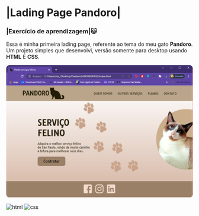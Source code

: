 # |Lading Page Pandoro|  #

### |Exercício de aprendizagem|🐱

Essa é minha primeira lading page, referente ao tema do meu gato **Pandoro**. Um projeto simples que desenvolvi, versão somente para desktop usando **HTML** E **CSS**.

<img src="imagens/paginapandoro.png" alt="ladingpage">


<p><img src="https://img.shields.io/badge/HTML-239120?style=for-the-badge&logo=html5&logoColor=white" alt="html">
<img src="	https://img.shields.io/badge/CSS-239120?&style=for-the-badge&logo=css3&logoColor=white" alt="css"></p>

